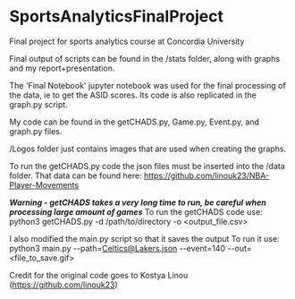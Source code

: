 # SportsAnalyticsFinalProject
Final project for sports analytics course at Concordia University

Final output of scripts can be found in the /stats folder, along with graphs and my report+presentation.

The 'Final Notebook' jupyter notebook was used for the final processing of the data, ie to get the ASID scores. Its code is also replicated in the graph.py script.

My code can be found in the getCHADS.py, Game.py, Event.py, and graph.py files.

/Logos folder just contains images that are used when creating the graphs.

To run the getCHADS.py code the json files must be inserted into the /data folder. That data can be found here:
https://github.com/linouk23/NBA-Player-Movements

***Warning - getCHADS takes a very long time to run, be careful when processing large amount of games***
To run the getCHADS code use:
python3 getCHADS.py -d /path/to/directory -o <output_file.csv>

I also modified the main.py script so that it saves the output
To run it use:
python3 main.py --path=Celtics@Lakers.json --event=140 --out=<file_to_save.gif>

Credit for the original code goes to Kostya Linou (https://github.com/linouk23)

